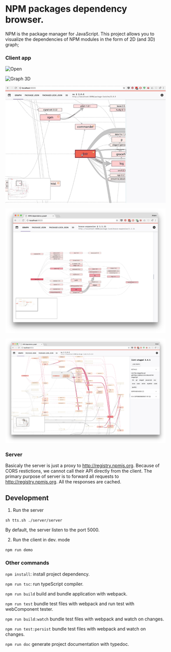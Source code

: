 # NPM packages dependency browser.

NPM is the package manager for JavaScript. 
This project allows you to visualize the dependencies of NPM modules in the form of 2D (and 3D) graph;


### Client app

![Open](docs/file-open.gif)

![Graph 3D](docs/3d.gif)

![Graph 2D](docs/2d.gif)


![screenshot 1](docs/graph1.png)

![screenshot 2](docs/graph2.png)

### Server

Basicaly the server is just a proxy to http://registry.npmjs.org.
Because of CORS restictions, we cannot call their API directly from the client. The primary purpose of server is to forward all requests to http://registry.npmjs.org. 
All the responses are cached.


## Development

1. Run the server

`sh tts.sh ./server/server` 

By default, the server listen to the port 5000.

2. Run the client in dev. mode

`npm run demo` 




### Other commands

`npm install`: install project dependency.

`npm run tsc`: run typeScript compiler.

`npm run build` build and bundle application with webpack.

`npm run test` bundle test files with webpack and run test with webComponent tester.

`npm run build:watch` bundle test files with webpack and watch on changes.

`npm run test:persist` bundle test files with webpack and watch on changes.

`npm run doc` generate project documentation with typedoc.


